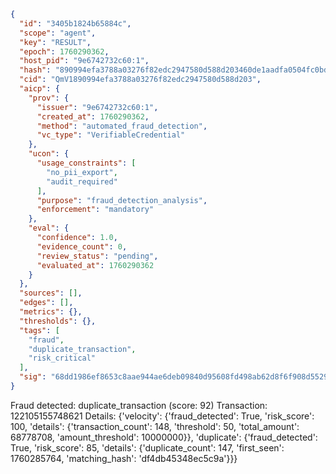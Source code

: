 ```json
{
  "id": "3405b1824b65884c",
  "scope": "agent",
  "key": "RESULT",
  "epoch": 1760290362,
  "host_pid": "9e6742732c60:1",
  "hash": "890994efa3788a03276f82edc2947580d588d203460de1aadfa0504fc0bdc3d3",
  "cid": "QmV1890994efa3788a03276f82edc2947580d588d203",
  "aicp": {
    "prov": {
      "issuer": "9e6742732c60:1",
      "created_at": 1760290362,
      "method": "automated_fraud_detection",
      "vc_type": "VerifiableCredential"
    },
    "ucon": {
      "usage_constraints": [
        "no_pii_export",
        "audit_required"
      ],
      "purpose": "fraud_detection_analysis",
      "enforcement": "mandatory"
    },
    "eval": {
      "confidence": 1.0,
      "evidence_count": 0,
      "review_status": "pending",
      "evaluated_at": 1760290362
    }
  },
  "sources": [],
  "edges": [],
  "metrics": {},
  "thresholds": {},
  "tags": [
    "fraud",
    "duplicate_transaction",
    "risk_critical"
  ],
  "sig": "68dd1986ef8653c8aae944ae6deb09840d95608fd498ab62d8f6f908d5529636"
}
```

Fraud detected: duplicate_transaction (score: 92)
Transaction: 122105155748621
Details: {'velocity': {'fraud_detected': True, 'risk_score': 100, 'details': {'transaction_count': 148, 'threshold': 50, 'total_amount': 68778708, 'amount_threshold': 10000000}}, 'duplicate': {'fraud_detected': True, 'risk_score': 85, 'details': {'duplicate_count': 147, 'first_seen': 1760285764, 'matching_hash': 'df4db45348ec5c9a'}}}